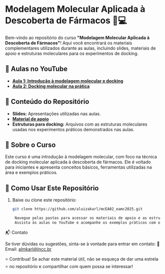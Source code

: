 # Modelagem Molecular Aplicada à Descoberta de Fármacos 🧪💻  

Bem-vindo ao repositório do curso **"Modelagem Molecular Aplicada à Descoberta de Fármacos"**! Aqui você encontrará os materiais complementares utilizados durante as aulas, incluindo slides, materiais de apoio e estruturas moleculares para os experimentos de docking.  

## 🔗 Aulas no YouTube  
- **[Aula 1: Introdução à modelagem molecular e docking](https://www.youtube.com/watch?v=irnUqjCnyYc&t=2511s)**  
- **[Aula 2: Docking molecular na prática](#)**  

## 📂 Conteúdo do Repositório  
- **Slides:** Apresentações utilizadas nas aulas.  
- **[Material de apoio](https://bit.ly/mcEA02)**  
- **Estruturas para docking:** Arquivos com as estruturas moleculares usadas nos experimentos práticos demonstrados nas aulas.  

## 🧠 Sobre o Curso  
Este curso é uma introdução à modelagem molecular, com foco na técnica de docking molecular aplicada à descoberta de fármacos. Ele é voltado para iniciantes e apresenta conceitos básicos, ferramentas utilizadas na área e exemplos práticos.   

## 📝 Como Usar Este Repositório  
1. Baixe ou clone este repositório:  
   ```bash
   git clone https://github.com/aluizakarl/mcEA02_eamc2025.git

    Navegue pelas pastas para acessar os materiais de apoio e as estruturas utilizadas.
    Assista às aulas no YouTube e acompanhe os exemplos práticos com os arquivos fornecidos aqui.

📬 Contato

Se tiver dúvidas ou sugestões, sinta-se à vontade para entrar em contato:
📧 Email: almkarl@lncc.br

⭐ Contribua!
Se achar este material útil, não se esqueça de dar uma estrela ⭐ no repositório e compartilhar com quem possa se interessar!
